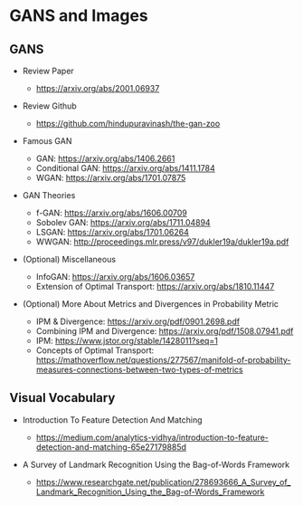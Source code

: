 # GANS and Images

## GANS

* Review Paper
  * https://arxiv.org/abs/2001.06937
  
* Review Github
  * https://github.com/hindupuravinash/the-gan-zoo

* Famous GAN
  * GAN: https://arxiv.org/abs/1406.2661
  * Conditional GAN: https://arxiv.org/abs/1411.1784
  * WGAN: https://arxiv.org/abs/1701.07875

* GAN Theories
  * f-GAN: https://arxiv.org/abs/1606.00709
  * Sobolev GAN: https://arxiv.org/abs/1711.04894
  * LSGAN: https://arxiv.org/abs/1701.06264
  * WWGAN: http://proceedings.mlr.press/v97/dukler19a/dukler19a.pdf
  
* (Optional) Miscellaneous
  * InfoGAN: https://arxiv.org/abs/1606.03657
  * Extension of Optimal Transport: https://arxiv.org/abs/1810.11447
  
* (Optional) More About Metrics and Divergences in Probability Metric
  * IPM & Divergence: https://arxiv.org/pdf/0901.2698.pdf
  * Combining IPM and Divergence: https://arxiv.org/pdf/1508.07941.pdf
  * IPM: https://www.jstor.org/stable/1428011?seq=1
  * Concepts of Optimal Transport: https://mathoverflow.net/questions/277567/manifold-of-probability-measures-connections-between-two-types-of-metrics


## Visual Vocabulary

* Introduction To Feature Detection And Matching
  * https://medium.com/analytics-vidhya/introduction-to-feature-detection-and-matching-65e27179885d
  
* A Survey of Landmark Recognition Using the Bag-of-Words Framework
  * https://www.researchgate.net/publication/278693666_A_Survey_of_Landmark_Recognition_Using_the_Bag-of-Words_Framework
